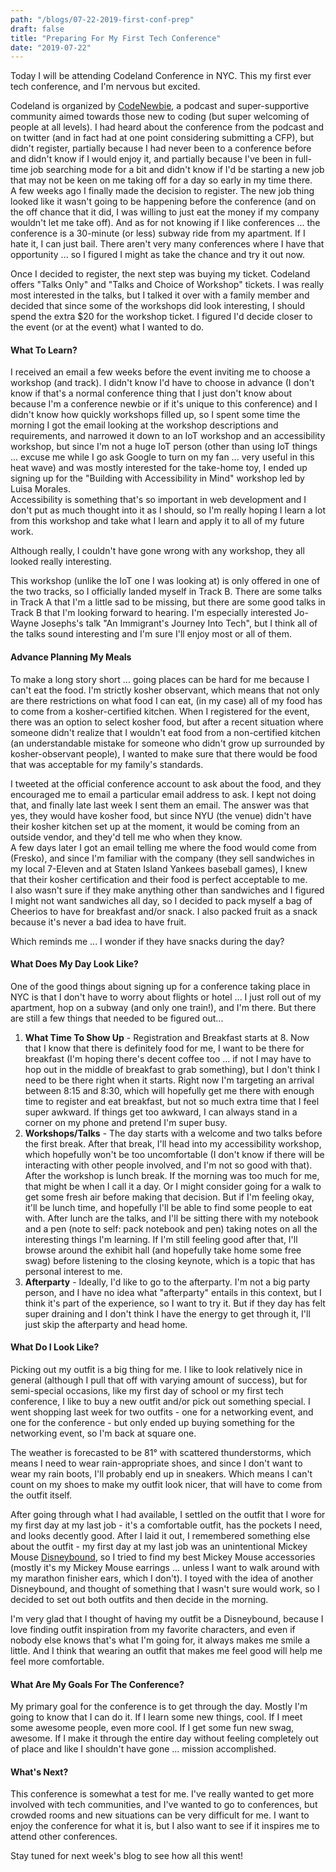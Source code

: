 ```yaml
---
path: "/blogs/07-22-2019-first-conf-prep"
draft: false 
title: "Preparing For My First Tech Conference"
date: "2019-07-22"
---
```


Today I will be attending Codeland Conference in NYC. This my first ever tech conference, and I'm nervous but excited.

Codeland is organized by [CodeNewbie](https://www.codenewbie.org/), a podcast and super-supportive community aimed towards those new to coding (but super welcoming of people at all levels). I had heard about the conference from the podcast and on twitter (and in fact had at one point considering submitting a CFP), but didn't register, partially because I had never been to a conference before and didn't know if I would enjoy it, and partially because I've been in full-time job searching mode for a bit and didn't know if I'd be starting a new job that may not be keen on me taking off for a day so early in my time there.  
A few weeks ago I finally made the decision to register. The new job thing looked like it wasn't going to be happening before the conference (and on the off chance that it did, I was willing to just eat the money if my company wouldn't let me take off). And as for not knowing if I like conferences ... the conference is a 30-minute (or less) subway ride from my apartment. If I hate it, I can just bail. There aren't very many conferences where I have that opportunity ... so I figured I might as take the chance and try it out now.

Once I decided to register, the next step was buying my ticket. Codeland offers "Talks Only" and "Talks and Choice of Workshop" tickets. I was really most interested in the talks, but I talked it over with a family member and decided that since some of the workshops did look interesting, I should spend the extra $20 for the workshop ticket. I figured I'd decide closer to the event (or at the event) what I wanted to do.

#### What To Learn?
I received an email a few weeks before the event inviting me to choose a workshop (and track). I didn't know I'd have to choose in advance (I don't know if that's a normal conference thing that I just don't know about because I'm a conference newbie or if it's unique to this conference) and I didn't know how quickly workshops filled up, so I spent some time the morning I got the email looking at the workshop descriptions and requirements, and narrowed it down to an IoT workshop and an accessibility workshop, but since I'm not a huge IoT person (other than using IoT things ... excuse me while I go ask Google to turn on my fan ... very useful in this heat wave) and was mostly interested for the take-home toy, I ended up signing up for the "Building with Accessibility in Mind" workshop led by Luisa Morales.  
Accessibility is something that's so important in web development and I don't put as much thought into it as I should, so I'm really hoping I learn a lot from this workshop and take what I learn and apply it to all of my future work. 

Although really, I couldn't have gone wrong with any workshop, they all looked really interesting.

This workshop (unlike the IoT one I was looking at) is only offered in one of the two tracks, so I officially landed myself in Track B. There are some talks in Track A that I'm a little sad to be missing, but there are some good talks in Track B that I'm looking forward to hearing. I'm especially interested Jo-Wayne Josephs's talk "An Immigrant's Journey Into Tech", but I think all of the talks sound interesting and I'm sure I'll enjoy most or all of them.

#### Advance Planning My Meals
To make a long story short ... going places can be hard for me because I can't eat the food. I'm strictly kosher observant, which means that not only are there restrictions on what food I can eat, (in my case) all of my food has to come from a kosher-certified kitchen. When I registered for the event, there was an option to select kosher food, but after a recent situation where someone didn't realize that I wouldn't eat food from a non-certified kitchen (an understandable mistake for someone who didn't grow up surrounded by kosher-observant people), I wanted to make sure that there would be food that was acceptable for my family's standards.

I tweeted at the official conference account to ask about the food, and they encouraged me to email a particular email address to ask. I kept not doing that, and finally late last week I sent them an email. The answer was that yes, they would have kosher food, but since NYU (the venue) didn't have their kosher kitchen set up at the moment, it would be coming from an outside vendor, and they'd tell me who when they know.  
A few days later I got an email telling me where the food would come from (Fresko), and since I'm familiar with the company (they sell sandwiches in my local 7-Eleven and at Staten Island Yankees baseball games), I knew that their kosher certification and their food is perfect acceptable to me.  
I also wasn't sure if they make anything other than sandwiches and I figured I might not want sandwiches all day, so I decided to pack myself a bag of Cheerios to have for breakfast and/or snack. I also packed fruit as a snack because it's never a bad idea to have fruit.  

Which reminds me ... I wonder if they have snacks during the day?

#### What Does My Day Look Like?
One of the good things about signing up for a conference taking place in NYC is that I don't have to worry about flights or hotel ... I just roll out of my apartment, hop on a subway (and only one train!), and I'm there. But there are still a few things that needed to be figured out...
 1. __What Time To Show Up__ - Registration and Breakfast starts at 8. Now that I know that there is definitely food for me, I want to be there for breakfast (I'm hoping there's decent coffee too ... if not I may have to hop out in the middle of breakfast to grab something), but I don't think I need to be there right when it starts. Right now I'm targeting an arrival between 8:15 and 8:30, which will hopefully get me there with enough time to register and eat breakfast, but not so much extra time that I feel super awkward. If things get too awkward, I can always stand in a corner on my phone and pretend I'm super busy.
 2. __Workshops/Talks__ - The day starts with a welcome and two talks before the first break. After that break, I'll head into my accessibility workshop, which hopefully won't be too uncomfortable (I don't know if there will be interacting with other people involved, and I'm not so good with that). After the workshop is lunch break. If the morning was too much for me, that might be when I call it a day. Or I might consider going for a walk to get some fresh air before making that decision. But if I'm feeling okay, it'll be lunch time, and hopefully I'll be able to find some people to eat with. After lunch are the talks, and I'll be sitting there with my notebook and a pen (note to self: pack notebook and pen) taking notes on all the interesting things I'm learning. If I'm still feeling good after that, I'll browse around the exhibit hall (and hopefully take home some free swag) before listening to the closing keynote, which is a topic that has personal interest to me. 
 3. __Afterparty__ - Ideally, I'd like to go to the afterparty. I'm not a big party person, and I have no idea what "afterparty" entails in this context, but I think it's part of the experience, so I want to try it. But if they day has felt super draining and I don't think I have the energy to get through it, I'll just skip the afterparty and head home.

#### What Do I Look Like?
Picking out my outfit is a big thing for me. I like to look relatively nice in general (although I pull that off with varying amount of success), but for semi-special occasions, like my first day of school or my first tech conference, I like to buy a new outfit and/or pick out something special. I went shopping last week for two outfits - one for a networking event, and one for the conference - but only ended up buying something for the networking event, so I'm back at square one.

The weather is forecasted to be 81° with scattered thunderstorms, which means I need to wear rain-appropriate shoes, and since I don't want to wear my rain boots, I'll probably end up in sneakers. Which means I can't count on my shoes to make my outfit look nicer, that will have to come from the outfit itself.

After going through what I had available, I settled on the outfit that I wore for my first day at my last job - it's a comfortable outfit, has the pockets I need, and looks decently good. After I laid it out, I remembered something else about the outfit - my first day at my last job was an unintentional Mickey Mouse [Disneybound](https://disneybound.co/), so I tried to find my best Mickey Mouse accessories (mostly it's my Mickey Mouse earrings ... unless I want to walk around with my marathon finisher ears, which I don't). I toyed with the idea of another Disneybound, and thought of something that I wasn't sure would work, so I decided to set out both outfits and then decide in the morning.

I'm very glad that I thought of having my outfit be a Disneybound, because I love finding outfit inspiration from my favorite characters, and even if nobody else knows that's what I'm going for, it always makes me smile a little. And I think that wearing an outfit that makes me feel good will help me feel more comfortable.

#### What Are My Goals For The Conference?
My primary goal for the conference is to get through the day. Mostly I'm going to know that I can do it. If I learn some new things, cool. If I meet some awesome people, even more cool. If I get some fun new swag, awesome.
If I make it through the entire day without feeling completely out of place and like I shouldn't have gone ... mission accomplished.

#### What's Next?
This conference is somewhat a test for me. I've really wanted to get more involved with tech communities, and I've wanted to go to conferences, but crowded rooms and new situations can be very difficult for me. I want to enjoy the conference for what it is, but I also want to see if it inspires me to attend other conferences.

Stay tuned for next week's blog to see how all this went!
